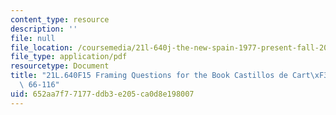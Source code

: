 ```yaml
---
content_type: resource
description: ''
file: null
file_location: /coursemedia/21l-640j-the-new-spain-1977-present-fall-2015/652aa7f77177ddb3e205ca0d8e198007_MIT21L_640JF15_Cas2.pdf
file_type: application/pdf
resourcetype: Document
title: "21L.640F15 Framing Questions for the Book Castillos de Cart\xF3n from pages\
  \ 66-116"
uid: 652aa7f7-7177-ddb3-e205-ca0d8e198007
---
```

